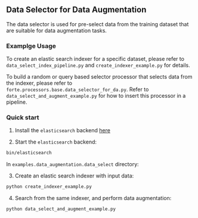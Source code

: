 ## Data Selector for Data Augmentation

The data selector is used for pre-select data from the training dataset that are suitable for data augmentation tasks.


### Examplge Usage

To create an elastic search indexer for a specific dataset, please refer to `data_select_index_pipeline.py` and `create_indexer_example.py` for details.

To build a random or query based selector processor that selects data from the indexer, please refer to `forte.processors.base.data_selector_for_da.py`. Refer to `data_select_and_augment_example.py` for how to insert this processor in a pipeline.


### Quick start

1. Install the `elasticsearch` backend [here](https://github.com/elastic/elasticsearch#installation)

2. Start the `elasticsearch` backend:
```bash
bin/elasticsearch
```

In `examples.data_augmentation.data_select` directory:

3. Create an elastic search indexer with input data:
```bash
python create_indexer_example.py
```

4. Search from the same indexer, and perform data augmentation:
```bash
python data_select_and_augment_example.py
```

